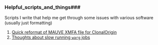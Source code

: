 ### Helpful_scripts_and_things###
Scripts I write that help me get through some issues with various software (usually just formatting)

1. [Quick reformat of MAUVE XMFA file for ClonalOrigin](https://github.com/hoytpr/Helpful_scripts_and_things/blob/master/MAUVE_XMFA_reformatting.md)
2. [Thoughts about slow running `warg` jobs](https://github.com/hoytpr/Helpful_scripts_and_things/blob/master/Notes-and-thoughts.md)
